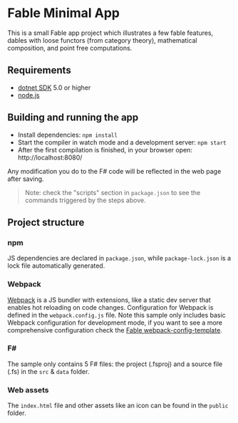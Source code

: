 # Fable Minimal App

This is a small Fable app project which illustrates a few fable features, dables with loose functors (from category theory), mathematical composition, and point free computations.

## Requirements

* [dotnet SDK](https://www.microsoft.com/net/download/core) 5.0 or higher
* [node.js](https://nodejs.org)

## Building and running the app

* Install dependencies: `npm install`
* Start the compiler in watch mode and a development server: `npm start`
* After the first compilation is finished, in your browser open: http://localhost:8080/

Any modification you do to the F# code will be reflected in the web page after saving.

> Note: check the "scripts" section in `package.json` to see the commands triggered by the steps above.

## Project structure

### npm

JS dependencies are declared in `package.json`, while `package-lock.json` is a lock file automatically generated.

### Webpack

[Webpack](https://webpack.js.org) is a JS bundler with extensions, like a static dev server that enables hot reloading on code changes. Configuration for Webpack is defined in the `webpack.config.js` file. Note this sample only includes basic Webpack configuration for development mode, if you want to see a more comprehensive configuration check the [Fable webpack-config-template](https://github.com/fable-compiler/webpack-config-template/blob/master/webpack.config.js).

### F#

The sample only contains 5 F# files: the project (.fsproj) and a source file (.fs) in the `src` & `data` folder.

### Web assets

The `index.html` file and other assets like an icon can be found in the `public` folder.
